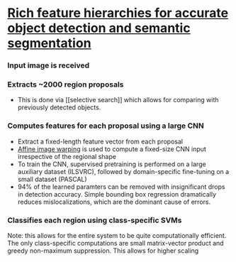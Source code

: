 # [Rich feature hierarchies for accurate object detection and semantic segmentation](https://arxiv.org/abs/1311.2524)
###  Input image is received
### Extracts ~2000 region proposals
- This is done via [[selective search]] which allows for comparing with previously detected objects.
### Computes features for each proposal using a large CNN
- Extract a fixed-length feature vector from each proposal
- [Affine image warping](https://www.researchgate.net/publication/328968274_NumPy_SciPy_Recipes_for_Image_Processing_Affine_Image_Warping) is used to compute a fixed-size CNN input irrespective of the regional shape
- To train the CNN, supervised pretraining is performed on a large auxiliary dataset (ILSVRC), followed by domain-specific fine-tuning on a small dataset (PASCAL)
- 94% of the learned paramters can be removed with insignificant drops in detection accuracy. Simple bounding box regression dramatically reduces mislocalizations, which are the dominant cause of errors.

### Classifies each region using class-specific SVMs 

Note: this allows for the entire system to be quite computationally efficient. The only class-specific computations are small matrix-vector product and greedy non-maximum suppression. This allows for higher scaling
